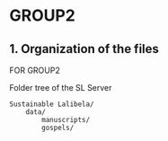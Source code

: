 GROUP2
===

## 1. Organization of the files

FOR GROUP2

Folder tree of the SL Server

```
Sustainable Lalibela/
	data/
		manuscripts/
		gospels/

```
